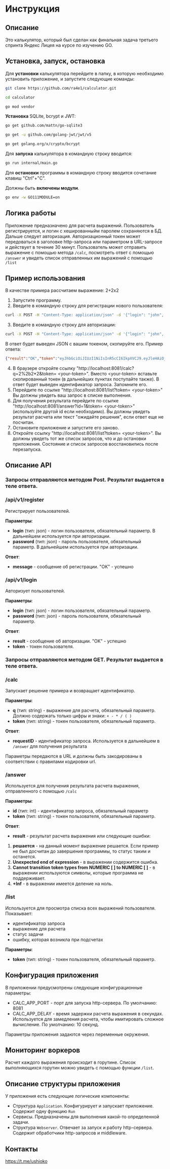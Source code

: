 # Инструкция

## Описание
Это калькулятор, который был сделан как финальная задача третьего спринта Яндекс Лицея на курсе по изучению GO. 

## Установка, запуск, остановка
Для **установки** калькулятора перейдите в папку, в которую необходимо установить приложение, и запустите следующие команды: 
```bash
git clone https://github.com/ra4e1/calculator.git

cd calculator

go mod vendor
```

**Установка** SQLite, bcrypt и JWT:
```bash
go get github.com/mattn/go-sqlite3

go get -u github.com/golang-jwt/jwt/v5

go get golang.org/x/crypto/bcrypt
```

Для **запуска** калькулятора в командную строку вводится:
```bash
go run internal/main.go
```
Для **остановки** программы в командную строку вводится сочетание клавиш "Ctrl"+"C".

Должны быть **включены модули**.
```bash
go env -w GO111MODULE=on
```

## Логика работы
Приложение предназначено для расчета выражений. Пользователь регистрируется, и логин с хешированныйм паролем сохраняются в БД. Дальше следует авторизация. Авторизационный токен может передоваться в заголовке http-запроса или параметром в URL-запросе и действует в течение 30 минут. Пользователь может отправить выражение с помощью метода  ```/calc```, посмотреть ответ с помощью  ```/answer``` и увидеть список отправленных им выражений с помощью  ```/list```

## Пример использования

В качестве примера рассчитаем выражение: 2+2х2

1. Запустите программу.
1. Введите в командную строку для регистрации нового пользователя:
```bash
curl -X POST -H "Content-Type: application/json" -d '{"login": "john", "password": "snow"}'  http://localhost:8081/api/v1/register
```
3. Введите в командную строку для авторизации:
```bash
curl -X POST -H "Content-Type: application/json" -d '{"login": "john", "password": "snow"}'  http://localhost:8081/api/v1/login
```
 В ответ будет выведен JSON с вашим токеном, скопируйте его.
Пример ответа:
 ```json
 {"result":"OK","token":"eyJhbGciOiJIUzI1NiIsInR5cCI6IkpXVCJ9.eyJleHAiOjE3MTM3MTA4NDQsImlhdCI6MTcxMzcwOTA0NCwiaWQiOjIsIm5hbWUiOiJqb2huIiwibmJmIjoxNzEzNzA5MDQ0fQ.j08tpWvTK4TW6lFX5Jj6Be3wtqyntv6mbCKUxBKr5iw"}
 ```

4. В браузере откройте ссылку "http://localhost:8081/calc?q=2%2b2*2&token= \<your-token\>". Вместо \<your-token\> вставьте скопированный токен (в дальнейших пунктах поступайте также). В ответ будет выведен идентификатор запроса. Запомните его.
4. Перейдите по ссылке "http://localhost:8081/list?token= \<your-token\>" Вы должны увидеть ваш запрос в списке выполнения.
4. Для получения результата перейдите по ссылке "http://localhost:8081/answer?id=1&token= \<your-token\>" (используйте другой id если необходимо). Вы должны увидеть результат расчета или текст "ожидайте решения", если ответ еще не посчитан.
4. Остановите приложение и запустите его заново.
4. Откройте ссылку "http://localhost:8081/list?token= \<your-token\>". Вы должны увидеть тот же список запросов, что и до остановки приложения. Состояние и список запросов восстановились после перезапуска.

## Описание API

### Запросы отправляются методом Post. Результат выдается в теле ответа.
### /api/v1/register
Регистрирует пользователей.

**Параметры**:
  * **login** (тип: json) - логин пользователя, обязательный параметр. В дальнейшем используется при авторизации.
  * **password** (тип: json) - пароль пользователя, обязательный параметр. В дальнейшем используется при авторизации.

**Ответ**:  
* **message** - сообщение об регистрации. "OK" - успешно


### /api/v1/login
Авторизует пользователей.

**Параметры**:
  * **login** (тип: json) - логин пользователя, обязательный параметр.
  * **password** (тип: json) - пароль пользователя, обязательный параметр.  

**Ответ**:  
* **result** - сообщение об авторизации. "OK" - успешно
* **token** - токен пользователя.


### Запросы отправляются методом GET. Результат выдается в теле ответа.

### /calc
Запускает решение примера и возвращает идентификатор.

**Параметры**:
  * **q** (тип: string) - выражение для расчета, обязательный параметр. Должно содержать только цифры и знаки: ```+ - * / ( )```  
  * **token** (тип: string) - токен пользователя, обязательный параметр.

**Ответ**:  
* **requestID** - идентификатор запроса. Используется в дальнейшем в ```/answer``` для получения результата

Параметры передаются в URL и должны быть закодированы в соответствии с правилами кодировки url.

### /answer
Используется для получения результата расчета выражения, отправленного с помощью ```/calc```

**Параметры**:
  * **id** (тип: int) - идентификатор запроса, обязательный параметр  
  * **token** (тип: string) - токен пользователя, обязательный параметр.

**Ответ**:  
* **result** - результат  расчета выражения или следующие ошибки:

1. **решается** - на данный момент выражение решается. Если пример не был досчитан до завершения программы, то статус таким и останется.
1. **Unexpected end of expression** - в выражении содержится ошибка.
1. **Cannot transition token types from NUMERIC [ ] to NUMERIC [ ]** - в выражении используются символы, которые программа не поддерживает.
1. **+Inf** - в выражении имеется деление на ноль.


### /list
Используется для просмотра списка всех выражений пользователя. Показывает: 
* идентификатор запроса
* выражение для расчета
* статус задачи
* ошибку, которая возникла при подсчетах

**Параметры**:
  * **token** (тип: string) - токен пользователя, обязательный параметр.


## Конфигурация приложения

В приложении предусмотрены следующие конфигурационные параметры:
 * CALC_APP_PORT - порт для запуска http-сервера. По умолчанию: 8081
 * CALC_APP_DELAY - время задержки расчета выражения в секундах. Используется для замедления расчета, чтобы имитировать сложное вычисление. По умолчанию: 10 секунд.

Параметры приложения задаются через переменные окружения.

## Мониторинг воркеров
Расчет каждого выражения происходит в горутине. Список выполняющихся горутин можно увидеть с помощью функции ```/list```.

## Описание структуры приложения

У приложения есть следующие логические компоненты:

* Структура ```Application```. Конфигурирует и запускает приложение. Содержит одну функцию ```Run```
* Сервисы. Предназначены для выполнения какой-то определенной задачи.
* Структура ```Webserver```. Отвечает за запуск и работу http-сервера. Содержит обработчики http-запросов и middleware.

## Контакты
https://t.me/ushioko